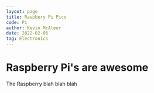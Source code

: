 ```yaml
---
layout: page
title: Raspbery Pi Pico
code: Pi
author: Kevin McAleer
date: 2022-02-06
tag: Electronics
---
```


# Raspberry Pi's are awesome
The Raspberry blah blah blah